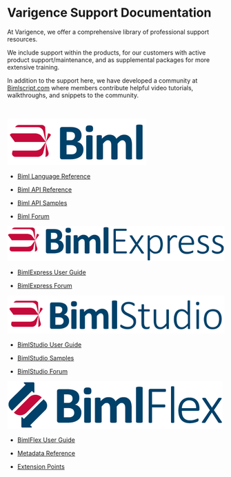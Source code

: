 <p>&nbsp;</p>
<p>&nbsp;</p>
<p>&nbsp;</p>

# Varigence Support Documentation

<ci-search></ci-search>

At Varigence, we offer a comprehensive library of professional support resources.

We include support within the products, for our customers with active product support/maintenance, and as supplemental packages for more extensive training.

In addition to the support here, we have developed a community at [Bimlscript.com](http://bimlscript.com) where members contribute helpful video tutorials, walkthroughs, and snippets to the community.
<p>&nbsp;</p>

<div class="col">
<div class="row">
  <div class="col-md-3">

![Biml -h24px](content/images/biml.svg)

* [Biml Language Reference](biml/language-reference/Varigence.Languages.Biml.AstRootNode.html)
* [Biml API Reference](biml/api-reference/Varigence.Languages.Biml.AstRootNode.html)
* [Biml API Samples](biml/snippets/index.md)
* [Biml Forum](https://varigence.com/Forums?forumName=Biml)

  </div>
  <div class="col-md-3">

![BimlExpress -h24px](content/images/bimlexpress.svg)

* [BimlExpress User Guide](bimlexpress/index.md)
* [BimlExpress Forum](https://varigence.com/Forums?forumName=Biml)

  </div>
  <div class="col-md-3">

![BimlStudio -h24px](content/images/bimlstudio.svg)

* [BimlStudio User Guide](bimlstudio/index.md)
* [BimlStudio Samples](bimlstudio/index.md)
* [BimlStudio Forum](https://varigence.com/Forums?forumName=BimlStudio)

  </div>
  <div class="col-md-3">

![BimlFlex -h24px](content/images/bimlflex.png)

* [BimlFlex User Guide](bimlflex/index.md)
* [Metadata Reference](bimlflex/user-guide/metadata-entity-definitions.html)
* [Extension Points](bimlflex/user-guide/extension-point-definitions.html)

  </div>
</div>
</div>